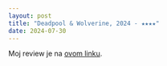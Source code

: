 ```yaml
---
layout: post
title: "Deadpool & Wolverine, 2024 - ★★★★"
date: 2024-07-30
---
```


Moj review je na [ovom linku](https://letterboxd.com/pavlesap/film/deadpool-wolverine/).

